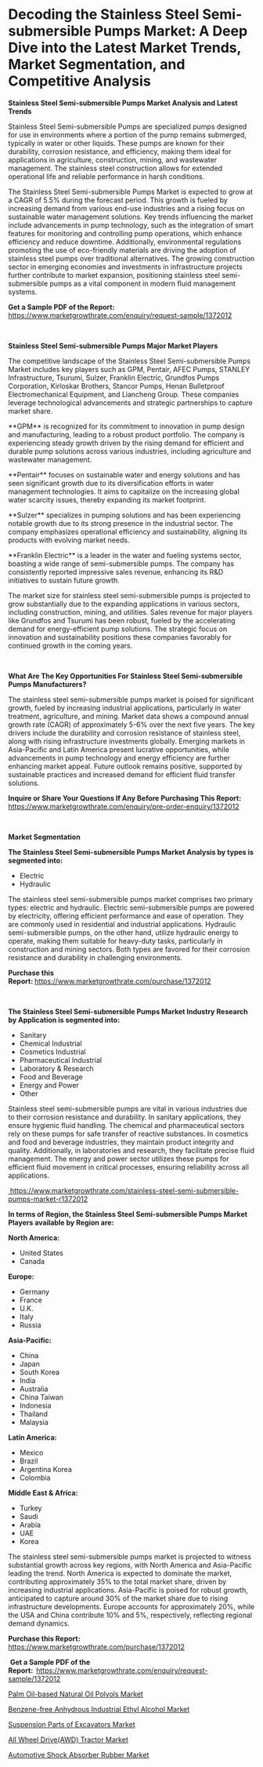 <p><h1>Decoding the Stainless Steel Semi-submersible Pumps Market: A Deep Dive into the Latest Market Trends, Market Segmentation, and Competitive Analysis</h1></p><p><strong>Stainless Steel Semi-submersible Pumps Market Analysis and Latest Trends</strong></p>
<p><p>Stainless Steel Semi-submersible Pumps are specialized pumps designed for use in environments where a portion of the pump remains submerged, typically in water or other liquids. These pumps are known for their durability, corrosion resistance, and efficiency, making them ideal for applications in agriculture, construction, mining, and wastewater management. The stainless steel construction allows for extended operational life and reliable performance in harsh conditions.</p><p>The Stainless Steel Semi-submersible Pumps Market is expected to grow at a CAGR of 5.5% during the forecast period. This growth is fueled by increasing demand from various end-use industries and a rising focus on sustainable water management solutions. Key trends influencing the market include advancements in pump technology, such as the integration of smart features for monitoring and controlling pump operations, which enhance efficiency and reduce downtime. Additionally, environmental regulations promoting the use of eco-friendly materials are driving the adoption of stainless steel pumps over traditional alternatives. The growing construction sector in emerging economies and investments in infrastructure projects further contribute to market expansion, positioning stainless steel semi-submersible pumps as a vital component in modern fluid management systems.</p></p>
<p><strong>Get a Sample PDF of the Report:&nbsp;</strong> <a href="https://www.marketgrowthrate.com/enquiry/request-sample/1372012">https://www.marketgrowthrate.com/enquiry/request-sample/1372012</a></p>
<p>&nbsp;</p>
<p><strong>Stainless Steel Semi-submersible Pumps Major Market Players</strong></p>
<p><p>The competitive landscape of the Stainless Steel Semi-submersible Pumps Market includes key players such as GPM, Pentair, AFEC Pumps, STANLEY Infrastructure, Tsurumi, Sulzer, Franklin Electric, Grundfos Pumps Corporation, Kirloskar Brothers, Stancor Pumps, Henan Bulletproof Electromechanical Equipment, and Liancheng Group. These companies leverage technological advancements and strategic partnerships to capture market share.</p><p>**GPM** is recognized for its commitment to innovation in pump design and manufacturing, leading to a robust product portfolio. The company is experiencing steady growth driven by the rising demand for efficient and durable pump solutions across various industries, including agriculture and wastewater management.</p><p>**Pentair** focuses on sustainable water and energy solutions and has seen significant growth due to its diversification efforts in water management technologies. It aims to capitalize on the increasing global water scarcity issues, thereby expanding its market footprint.</p><p>**Sulzer** specializes in pumping solutions and has been experiencing notable growth due to its strong presence in the industrial sector. The company emphasizes operational efficiency and sustainability, aligning its products with evolving market needs.</p><p>**Franklin Electric** is a leader in the water and fueling systems sector, boasting a wide range of semi-submersible pumps. The company has consistently reported impressive sales revenue, enhancing its R&D initiatives to sustain future growth.</p><p>The market size for stainless steel semi-submersible pumps is projected to grow substantially due to the expanding applications in various sectors, including construction, mining, and utilities. Sales revenue for major players like Grundfos and Tsurumi has been robust, fueled by the accelerating demand for energy-efficient pump solutions. The strategic focus on innovation and sustainability positions these companies favorably for continued growth in the coming years.</p></p>
<p>&nbsp;</p>
<p><strong>What Are The Key Opportunities For Stainless Steel Semi-submersible Pumps Manufacturers?</strong></p>
<p><p>The stainless steel semi-submersible pumps market is poised for significant growth, fueled by increasing industrial applications, particularly in water treatment, agriculture, and mining. Market data shows a compound annual growth rate (CAGR) of approximately 5-6% over the next five years. The key drivers include the durability and corrosion resistance of stainless steel, along with rising infrastructure investments globally. Emerging markets in Asia-Pacific and Latin America present lucrative opportunities, while advancements in pump technology and energy efficiency are further enhancing market appeal. Future outlook remains positive, supported by sustainable practices and increased demand for efficient fluid transfer solutions.</p></p>
<p><strong>Inquire or Share Your Questions If Any Before Purchasing This Report:</strong> <a href="https://www.marketgrowthrate.com/enquiry/pre-order-enquiry/1372012">https://www.marketgrowthrate.com/enquiry/pre-order-enquiry/1372012</a></p>
<p>&nbsp;</p>
<p><strong>Market Segmentation</strong></p>
<p><strong>The Stainless Steel Semi-submersible Pumps Market Analysis by types is segmented into:</strong></p>
<p><ul><li>Electric</li><li>Hydraulic</li></ul></p>
<p><p>The stainless steel semi-submersible pumps market comprises two primary types: electric and hydraulic. Electric semi-submersible pumps are powered by electricity, offering efficient performance and ease of operation. They are commonly used in residential and industrial applications. Hydraulic semi-submersible pumps, on the other hand, utilize hydraulic energy to operate, making them suitable for heavy-duty tasks, particularly in construction and mining sectors. Both types are favored for their corrosion resistance and durability in challenging environments.</p></p>
<p><strong>Purchase this Report:&nbsp;</strong><a href="https://www.marketgrowthrate.com/purchase/1372012">https://www.marketgrowthrate.com/purchase/1372012</a></p>
<p>&nbsp;</p>
<p><strong>The Stainless Steel Semi-submersible Pumps Market Industry Research by Application is segmented into:</strong></p>
<p><ul><li>Sanitary</li><li>Chemical Industrial</li><li>Cosmetics Industrial</li><li>Pharmaceutical Industrial</li><li>Laboratory & Research</li><li>Food and Beverage</li><li>Energy and Power</li><li>Other</li></ul></p>
<p><p>Stainless steel semi-submersible pumps are vital in various industries due to their corrosion resistance and durability. In sanitary applications, they ensure hygienic fluid handling. The chemical and pharmaceutical sectors rely on these pumps for safe transfer of reactive substances. In cosmetics and food and beverage industries, they maintain product integrity and quality. Additionally, in laboratories and research, they facilitate precise fluid management. The energy and power sector utilizes these pumps for efficient fluid movement in critical processes, ensuring reliability across all applications.</p></p>
<p><a href="https://www.marketgrowthrate.com/stainless-steel-semi-submersible-pumps-market-r1372012">&nbsp;https://www.marketgrowthrate.com/stainless-steel-semi-submersible-pumps-market-r1372012</a></p>
<p><strong>In terms of Region, the Stainless Steel Semi-submersible Pumps Market Players available by Region are:</strong></p>
<p>
    <p> <strong> North America: </strong>
        <ul>
            <li>United States</li>
            <li>Canada</li>
        </ul>
        </p> 
    <p> <strong> Europe: </strong>
        <ul>
            <li>Germany</li>
            <li>France</li>
            <li>U.K.</li>
            <li>Italy</li>
            <li>Russia</li>
        </ul>
        </p> 
    <p> <strong> Asia-Pacific: </strong>
        <ul>
            <li>China</li>
            <li>Japan</li>
            <li>South Korea</li>
            <li>India</li>
            <li>Australia</li>
            <li>China Taiwan</li>
            <li>Indonesia</li>
            <li>Thailand</li>
            <li>Malaysia</li>
        </ul>
        </p> 
    <p> <strong> Latin America: </strong>
        <ul>
            <li>Mexico</li>
            <li>Brazil</li>
            <li>Argentina Korea</li>
            <li>Colombia</li>
        </ul>
        </p> 
    <p> <strong> Middle East & Africa: </strong>
        <ul>
            <li>Turkey</li>
            <li>Saudi</li>
            <li>Arabia</li>
            <li>UAE</li>
            <li>Korea</li>
        </ul>
    </p>
    </p>
<p><p>The stainless steel semi-submersible pumps market is projected to witness substantial growth across key regions, with North America and Asia-Pacific leading the trend. North America is expected to dominate the market, contributing approximately 35% to the total market share, driven by increasing industrial applications. Asia-Pacific is poised for robust growth, anticipated to capture around 30% of the market share due to rising infrastructure developments. Europe accounts for approximately 20%, while the USA and China contribute 10% and 5%, respectively, reflecting regional demand dynamics.</p></p>
<p><strong>Purchase this Report: </strong><a href="https://www.marketgrowthrate.com/purchase/1372012">https://www.marketgrowthrate.com/purchase/1372012</a></p>
<p>&nbsp;<strong>Get a Sample PDF of the Report:&nbsp;&nbsp;</strong><a href="https://www.marketgrowthrate.com/enquiry/request-sample/1372012">https://www.marketgrowthrate.com/enquiry/request-sample/1372012</a></p>
<p><strong></strong></p>
<p><p><a href="https://issuu.com/reportprime-2/docs/palm-oil-based-natural-oil-polyols-_b49695b75286f0">Palm Oil-based Natural Oil Polyols Market</a></p><p><a href="https://issuu.com/reportprime-2/docs/benzene-free-anhydrous-industrial-e_28843049eba705">Benzene-free Anhydrous Industrial Ethyl Alcohol Market</a></p><p><a href="https://github.com/ChiragRp1/Market-Research-Report-List-6/blob/main/suspension-parts-of-excavators-market.md">Suspension Parts of Excavators Market</a></p><p><a href="https://medium.com/@ratanchakma60_3484/all-wheel-drive-awd-tractor-market-outlook-complete-industry-analysis-2024-to-2031-57e8c82a3d21">All Wheel Drive(AWD) Tractor Market</a></p><p><a href="https://medium.com/@ratanchakma60_3484/automotive-shock-absorber-rubber-market-industry-landscape-growth-trajectories-and-global-markets-45c988d72e80">Automotive Shock Absorber Rubber Market</a></p></p>